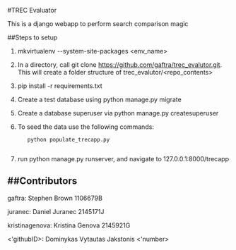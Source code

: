 #TREC Evaluator

This is a django webapp to perform search comparison magic

##Steps to setup

1. mkvirtualenv --system-site-packages <env_name>

2. In a directory, call git clone https://github.com/gaftra/trec_evalutor.git. This will create a folder structure of trec_evalutor/<repo_contents>

3. pip install -r requirements.txt

4. Create a test database using python manage.py migrate 

5. Create a database superuser via python manage.py createsuperuser

6. To seed the data use the following commands:
   
   ```
      python populate_trecapp.py 
      
   ```

6. run python manage.py runserver, and navigate to 127.0.0.1:8000/trecapp

##Contributors
----------------------------
gaftra: Stephen Brown 1106679B

juranec: Daniel Juranec 2145171J

kristinagenova: Kristina Genova 2145921G

<'githubID>: Dominykas Vytautas Jakstonis <'number>
